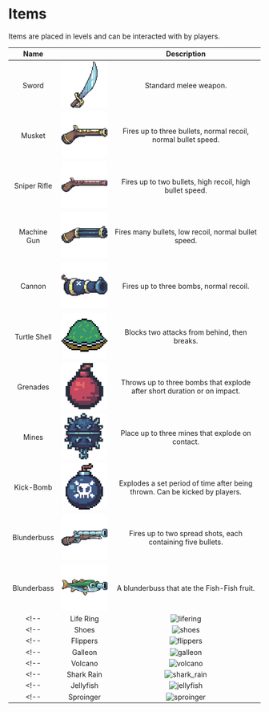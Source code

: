 # Items

Items are placed in levels and can be interacted with by players.

| Name | | Description |
| :-: | :-: | :-: |
| Sword | ![sword](assets/sword.png) | Standard melee weapon. |
| Musket | ![musket](assets/musket.png) | Fires up to three bullets, normal recoil, normal bullet speed. |
| Sniper Rifle | ![sniper](assets/sniper.png) | Fires up to two bullets, high recoil, high bullet speed. |
| Machine Gun | ![machine_gun](assets/machine_gun.png) | Fires many bullets, low recoil, normal bullet speed. |
| Cannon | ![cannon](assets/cannon.png) | Fires up to three bombs, normal recoil. |
| Turtle Shell | ![turtle_shell](assets/turtle_shell.png) | Blocks two attacks from behind, then breaks. |
| Grenades | ![grenades](assets/grenades.png) | Throws up to three bombs that explode after short duration or on impact. |
| Mines | ![mines](assets/mines.png) | Place up to three mines that explode on contact. |
| Kick-Bomb | ![kickbomb](assets/kickbomb.png) | Explodes a set period of time after being thrown. Can be kicked by players. |
| Blunderbuss | ![blunderbuss](assets/blunderbuss.png) | Fires up to two spread shots, each containing five bullets. |
| Blunderbass | ![blunderbass](assets/blunderbass.png) | A blunderbuss that ate the Fish-Fish fruit. |
<!--| Life Ring | ![lifering](assets/lifering.png) | Inverts gravity for the user. |-->
<!--| Shoes | ![shoes](assets/shoes.png) | Allows user to attack players by jumping on their heads. |-->
<!--| Flippers | ![flippers](assets/flippers.png) | Allows user to attack players by jumping on their heads and allows player to jump multiple times. |-->
<!--| Galleon | ![galleon](assets/galleon.png) | Summons a galleon that travels across the arena. Kills anything in its path. |-->
<!--| Volcano | ![volcano](assets/volcano.png) | Summons a volcano that randomly shoots bombs into the arena. |-->
<!--| Shark Rain | ![shark_rain](assets/shark_rain.png) | Summons sharks that rain down from above. Kills anything in their path. |-->
<!--| Jellyfish | ![jellyfish](assets/jellyfish.png) | Fires a jellyfish that is controlled by the player and explodes impact. |-->
<!--| Sproinger | ![sproinger](assets/sproinger.png) | Bounces player when jumped on. |-->
